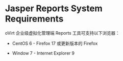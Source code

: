 # Jasper Reports System Requirements

oVirt 企业级虚拟化管理端 Reports 工具可支持以下浏览器：

* CentOS 6 - Firefox 17 或更新版本的 Firefox

* Window 7 - Internet Explorer 9


